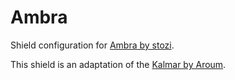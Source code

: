 # Ambra

Shield configuration for [Ambra by stozi][1].

This shield is an adaptation of the [Kalmar by Aroum][2].

[1]: https://github.com/stozi/ambra
[2]: https://github.com/aroum/kalmar
